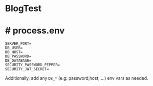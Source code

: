 # BlogTest

# # process.env

```
SERVER_PORT=
DB_USER=
DB_HOST=
DB_PASSWORD=
DB_DATABASE=
SECURITY_PASSWORD_PEPPER=
SECURITY_JWT_SECRET=
```

Additionally, add any
`DB_*` (e.g: password,host, ...) env vars as needed.
